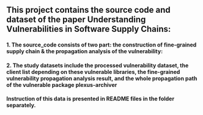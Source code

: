 ## This project contains the source code and dataset of the paper Understanding Vulnerabilities in Software Supply Chains:

#### 1. The source_code consists of two part: the construction of fine-grained supply chain & the propagation analysis of the vulnerability:

#### 2. The study datasets include the processed vulnerability dataset, the client list depending on these vulnerable libraries, the fine-grained vulnerability propagation analysis result, and the whole propagation path of the vulnerable package plexus-archiver

#### Instruction of this data is presented in README files in the folder separately.
